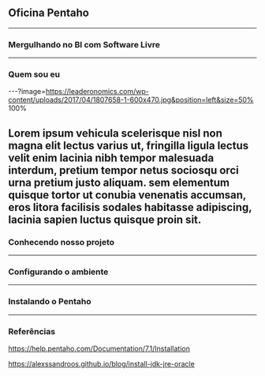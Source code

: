 ## Oficina Pentaho
___
### Mergulhando no BI com Software Livre

---
### Quem sou eu 
---?image=https://leaderonomics.com/wp-content/uploads/2017/04/1807658-1-600x470.jpg&position=left&size=50% 100%

Lorem ipsum vehicula scelerisque nisl non magna elit lectus varius ut, fringilla ligula lectus velit enim lacinia nibh tempor malesuada interdum, pretium tempor netus sociosqu orci urna pretium justo aliquam. sem elementum quisque tortor ut conubia venenatis accumsan, eros litora facilisis sodales habitasse adipiscing, lacinia sapien luctus quisque proin sit. 
---
### Conhecendo nosso projeto

--- 
### Configurando o ambiente


--- 
### Instalando o Pentaho

---
### Referências

https://help.pentaho.com/Documentation/7.1/Installation

https://alexssandroos.github.io/blog/install-jdk-jre-oracle
